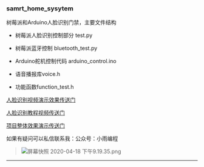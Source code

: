### samrt_home_sysytem
树莓派和Arduino人脸识别门禁，主要文件结构

* 树莓派人脸识别控制部分 test.py
* 树莓派蓝牙控制 bluetooth_test.py

* Arduino舵机控制代码 arduino_control.ino
* 语音播报库voice.h
* 功能函数function_test.h



[人脸识别视频演示效果传送门](https://www.bilibili.com/video/av91541332/)

[人脸识别教程视频传送门](https://www.bilibili.com/video/bv1U741127yV)

[项目整体效果演示传送门](https://www.bilibili.com/video/BV19a4y1x7q7/)

如果有疑问可以私信联系我：公众号：小雨编程

> ![屏幕快照 2020-04-18 下午9.19.35.png](http://ww1.sinaimg.cn/large/005NKUZGgy1gdy8oi8n9cj308c08gmyw.jpg)

----

